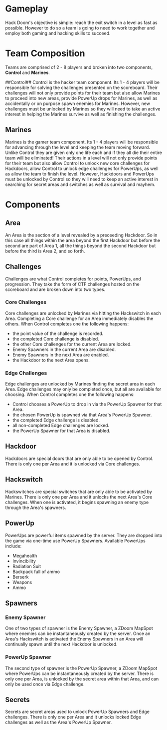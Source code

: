 # Gameplay #
Hack Doom's objective is simple:  reach the exit switch in a level as fast as possible.  However to do so a team is going to need to work together and employ both gaming and hacking skills to succeed.

# Team Composition #
Teams are comprised of 2 - 8 players and broken into two components, __Control__ and __Marines__.

##Control##
Control is the hacker team component.  Its 1 - 4 players will be responsible for solving the challenges presented on the scoreboard.  Their challenges will not only provide points for their team but also allow Marines to proceed into new areas, provide PowerUp drops for Marines, as well as accidentally or on purpose spawn enemies for Marines.  However, new challenges must be unlocked by Marines so they will need to take an active interest in helping the Marines survive as well as finishing the challenges.

## Marines ##
Marines is the gamer team component.  Its 1 - 4 players will be responsible for advancing through the level and keeping the team moving forward.  Unlike Control they are given only one life each and if they all die their entire team will be eliminated!  Their actions in a level will not only provide points for their team but also allow Control to unlock new core challenges for Hackdoors, allow Control to unlock edge challenges for PowerUps, as well as allow the team to finish the level.  However, Hackdoors and PowerUps must be unlocked by Control so they will need to keep an active interest in searching for secret areas and switches as well as survival and mayhem.

# Components #
## Area ##
An Area is the section of a level revealed by a preceeding Hackdoor.  So in this case all things within the area beyond the first Hackdoor but before the second are part of Area 1, all the things beyond the second Hackdoor but before the third is Area 2, and so forth.

## Challenges ##
Challenges are what Control completes for points, PowerUps, and progression.  They take the form of CTF challenges hosted on the scoreboard and are broken down into two types.
### Core Challenges ###
Core challenges are unlocked by Marines via hitting the Hackswitch in each Area.  Completing a Core challenge for an Area immediately disables the others.  When Control completes one the following happens:
* the point value of the challenge is recorded.
* the completed Core challenge is disabled.
* the other Core challenges for the current Area are locked.
* Enemy Spawners in the current Area are disabled.
* Enemy Spawners in the next Area are enabled.
* the Hackdoor to the next Area opens.

### Edge Challenges ###
Edge challenges are unlocked by Marines finding the secret area in each Area.  Edge challenges may only be completed once, but all are available for choosing.  When Control completes one the following happens:
* Control chooses a PowerUp to drop in via the PowerUp Spawner for that Area.
* the chosen PowerUp is spawned via that Area's PowerUp Spawner.
* the completed Edge challenge is disabled.
* all non-completed Edge challenges are locked.
* the PowerUp Spawner for that Area is disabled.

## Hackdoor ##
Hackdoors are special doors that are only able to be opened by Control.  There is only one per Area and it is unlocked via Core challenges.

## Hackswitch ##
Hackswitches are special switches that are only able to be activated by Marines.  There is only one per Area and it unlocks the next Area's Core challenges.  When one is activated, it begins spawning an enemy type through the Area's spawners.

## PowerUp ##
PowerUps are powerful items spawned by the server.  They are dropped into the game via one-time use PowerUp Spawners.  Available PowerUps include:
* Megahealth
* Invincibility
* Radiation Suit
* Backpack full of ammo
* Berserk
* Weapons
* Ammo

## Spawners ##
### Enemy Spawner ###
One of two types of spawner is the Enemy Spawner, a ZDoom MapSpot where enemies can be instantaneously created by the server.  Once an Area's Hackswitch is activated the Enemy Spawners in an Area will continually spawn until the next Hackdoor is unlocked.

### PowerUp Spawner ###
The second type of spawner is the PowerUp Spawner, a ZDoom MapSpot where PowerUps can be instantaneously created by the server.  There is only one per Area, is unlocked by the secret area within that Area, and can only be used once via Edge challenge.

## Secrets ##
Secrets are secret areas used to unlock PowerUp Spawners and Edge challenges.  There is only one per Area and it unlocks locked Edge challenges as well as the Area's PowerUp Spawner.
